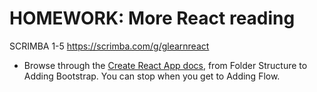 # HOMEWORK: More React reading

SCRIMBA 1-5 https://scrimba.com/g/glearnreact

- Browse through the [Create React App docs](https://github.com/facebookincubator/create-react-app/blob/master/packages/react-scripts/template/README.md#folder-structure), from Folder Structure to Adding Bootstrap. You can stop when you get to Adding Flow.
